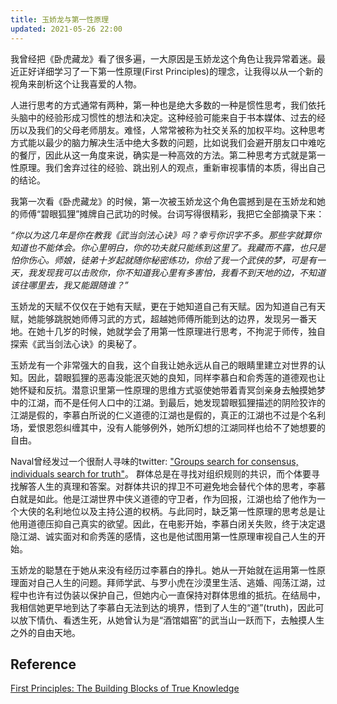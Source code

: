 ```yaml
---
title: 玉娇龙与第一性原理
updated: 2021-05-26 22:00
---
```


我曾经把《卧虎藏龙》看了很多遍，一大原因是玉娇龙这个角色让我异常着迷。最近正好详细学习了一下第一性原理(First Principles)的理念，让我得以从一个新的视角来剖析这个让我喜爱的人物。

人进行思考的方式通常有两种，第一种也是绝大多数的一种是惯性思考，我们依托头脑中的经验形成习惯性的想法和决定。这种经验可能来自于书本媒体、过去的经历以及我们的父母老师朋友。难怪，人常常被称为社交关系的加权平均。这种思考方式能以最少的脑力解决生活中绝大多数的问题，比如说我们会避开朋友口中难吃的餐厅，因此从这一角度来说，确实是一种高效的方法。第二种思考方式就是第一性原理。我们舍弃过往的经验、跳出别人的观点，重新审视事情的本质，得出自己的结论。

我第一次看《卧虎藏龙》的时候，第一次被玉娇龙这个角色震撼到是在玉娇龙和她的师傅“碧眼狐狸”摊牌自己武功的时候。台词写得很精彩，我把它全部摘录下来：

_“你以为这几年是你在教我《武当剑法心诀》吗？幸亏你识字不多。那些字就算你知道也不能体会。你心里明白，你的功夫就只能练到这里了。我藏而不露，也只是怕你伤心。师娘，徒弟十岁起就随你秘密练功，你给了我一个武侠的梦，可是有一天，我发现我可以击败你，你不知道我心里有多害怕，我看不到天地的边，不知道该往哪里去，我又能跟随谁？”_

玉娇龙的天赋不仅仅在于她有天赋，更在于她知道自己有天赋。因为知道自己有天赋，她能够跳脱她师傅习武的方式，超越她师傅所能到达的边界，发现另一番天地。在她十几岁的时候，她就学会了用第一性原理进行思考，不拘泥于师传，独自探索《武当剑法心诀》的奥秘了。

玉娇龙有一个非常强大的自我，这个自我让她永远从自己的眼睛里建立对世界的认知。因此，碧眼狐狸的恶毒没能泯灭她的良知，同样李慕白和俞秀莲的道德观也让她怀疑和反抗。潜意识里第一性原理的思维方式驱使她带着青冥剑亲身去触摸她梦中的江湖，而不是任何人口中的江湖。到最后，她发现碧眼狐狸描述的阴险狡诈的江湖是假的，李慕白所说的仁义道德的江湖也是假的，真正的江湖也不过是个名利场，爱恨恩怨纠缠其中，没有人能够例外，她所幻想的江湖同样也给不了她想要的自由。

Naval曾经发过一个很耐人寻味的twitter: ["Groups search for consensus, individuals search for truth"](https://twitter.com/naval/status/1141844787705741312?s=21)。 群体总是在寻找对组织规则的共识，而个体要寻找解答人生的真理和答案。对群体共识的捍卫不可避免地会替代个体的思考，李慕白就是如此。他是江湖世界中侠义道德的守卫者，作为回报，江湖也给了他作为一个大侠的名利地位以及主持公道的权柄。与此同时，缺乏第一性原理的思考总是让他用道德压抑自己真实的欲望。因此，在电影开始，李慕白闭关失败，终于决定退隐江湖、诚实面对和俞秀莲的感情，这也是他试图用第一性原理审视自己人生的开始。

玉娇龙的聪慧在于她从来没有经历过李慕白的挣扎。她从一开始就在运用第一性原理面对自己人生的问题。拜师学武、与罗小虎在沙漠里生活、逃婚、闯荡江湖，过程中也许有过伪装以保护自己，但她内心一直保持对群体思维的抵抗。在结局中，我相信她更早地到达了李慕白无法到达的境界，悟到了人生的“道”(truth)，因此可以放下情仇、看透生死，从她曾认为是“酒馆娼窑”的武当山一跃而下，去触摸人生之外的自由天地。
## Reference

[First Principles: The Building Blocks of True Knowledge](https://fs.blog/2018/04/first-principles/)
